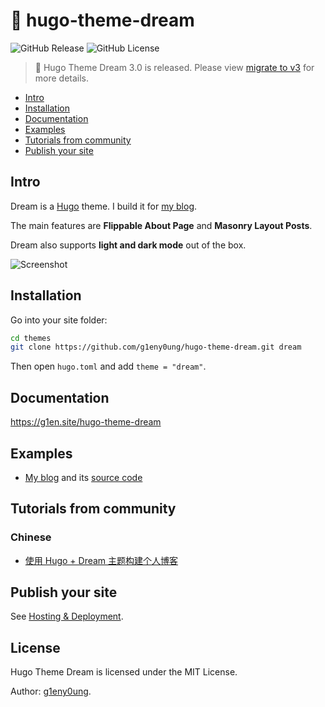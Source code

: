 # 🌱 hugo-theme-dream

![GitHub Release](https://img.shields.io/github/v/release/g1eny0ung/hugo-theme-dream)
![GitHub License](https://img.shields.io/github/license/g1eny0ung/hugo-theme-dream)

> 🎉 Hugo Theme Dream 3.0 is released. Please view [migrate to v3](https://g1en.site/hugo-theme-dream/migrate-to-v3) for more details.

- [Intro](#intro)
- [Installation](#installation)
- [Documentation](#documentation)
- [Examples](#examples)
- [Tutorials from community](#tutorials-from-community)
- [Publish your site](#publish-your-site)

## Intro

Dream is a [Hugo](https://gohugo.io/) theme. I build it for [my blog](https://g1en.site).

The main features are **Flippable About Page** and **Masonry Layout Posts**.

Dream also supports **light and dark mode** out of the box.

![Screenshot](https://github.com/g1eny0ung/hugo-theme-dream/blob/v2/images/screenshot.png?raw=true)

## Installation

Go into your site folder:

```bash
cd themes
git clone https://github.com/g1eny0ung/hugo-theme-dream.git dream
```

Then open `hugo.toml` and add `theme = "dream"`.

## Documentation

<https://g1en.site/hugo-theme-dream>

## Examples

- [My blog](https://g1en.site) and its [source code](https://github.com/g1eny0ung/blog)

## Tutorials from community

### Chinese

- [使用 Hugo + Dream 主题构建个人博客](https://guole.fun/posts/hugo-blog/)

## Publish your site

See [Hosting & Deployment](https://gohugo.io/hosting-and-deployment/).

## License

Hugo Theme Dream is licensed under the MIT License.

Author: [g1eny0ung](https://github.com/g1eny0ung).
